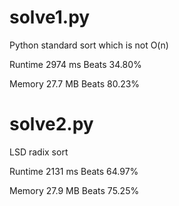 # solve1.py

Python standard sort which is not O(n)

Runtime 2974 ms Beats 34.80%

Memory 27.7 MB Beats 80.23%

# solve2.py

LSD radix sort

Runtime 2131 ms Beats 64.97%

Memory 27.9 MB Beats 75.25%
